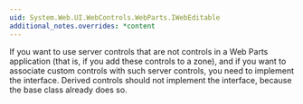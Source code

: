 ```yaml
---
uid: System.Web.UI.WebControls.WebParts.IWebEditable
additional_notes.overrides: *content
---
```


<p>If you want to use server controls that are not <xref href="System.Web.UI.WebControls.WebParts.WebPart"></xref> controls in a Web Parts application (that is, if you add these controls to a <xref href="System.Web.UI.WebControls.WebParts.WebPartZoneBase"></xref> zone), and if you want to associate custom <xref href="System.Web.UI.WebControls.WebParts.EditorPart"></xref> controls with such server controls, you need to implement the <xref href="System.Web.UI.WebControls.WebParts.IWebEditable"></xref> interface. Derived <xref href="System.Web.UI.WebControls.WebParts.WebPart"></xref> controls should not implement the interface, because the base <xref href="System.Web.UI.WebControls.WebParts.WebPart"></xref> class already does so.</p>


